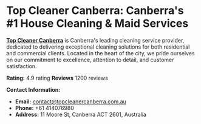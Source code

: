 # Top Cleaner Canberra: Canberra's #1 House Cleaning & Maid Services

[**Top Cleaner Canberra**](https://topcleanercanberra.com.au) is Canberra's leading cleaning service provider, dedicated to delivering exceptional cleaning solutions for both residential and commercial clients. Located in the heart of the city, we pride ourselves on our commitment to excellence, attention to detail, and customer satisfaction.

**Rating:** 4.9 rating
**Reviews** 1200 reviews

**Contact Information:**

- **Email:** [contact@topcleanercanberra.com.au](mailto:contact@topcleanercanberra.com.au)
- **Phone:** +61 414076980
- **Address:** 11 Moore St, Canberra ACT 2601, Australia

